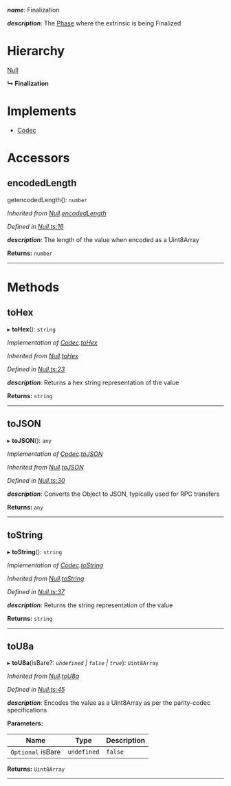 

*__name__*: Finalization

*__description__*: The [Phase](_eventrecord_.phase.md) where the extrinsic is being Finalized

# Hierarchy

 [Null](_null_.null.md)

**↳ Finalization**

# Implements

* [Codec](../interfaces/_types_.codec.md)

# Accessors

<a id="encodedlength"></a>

##  encodedLength

getencodedLength(): `number`

*Inherited from [Null](_null_.null.md).[encodedLength](_null_.null.md#encodedlength)*

*Defined in [Null.ts:16](https://github.com/polkadot-js/api/blob/695e4f2/packages/types/src/Null.ts#L16)*

*__description__*: The length of the value when encoded as a Uint8Array

**Returns:** `number`

___

# Methods

<a id="tohex"></a>

##  toHex

▸ **toHex**(): `string`

*Implementation of [Codec](../interfaces/_types_.codec.md).[toHex](../interfaces/_types_.codec.md#tohex)*

*Inherited from [Null](_null_.null.md).[toHex](_null_.null.md#tohex)*

*Defined in [Null.ts:23](https://github.com/polkadot-js/api/blob/695e4f2/packages/types/src/Null.ts#L23)*

*__description__*: Returns a hex string representation of the value

**Returns:** `string`

___
<a id="tojson"></a>

##  toJSON

▸ **toJSON**(): `any`

*Implementation of [Codec](../interfaces/_types_.codec.md).[toJSON](../interfaces/_types_.codec.md#tojson)*

*Inherited from [Null](_null_.null.md).[toJSON](_null_.null.md#tojson)*

*Defined in [Null.ts:30](https://github.com/polkadot-js/api/blob/695e4f2/packages/types/src/Null.ts#L30)*

*__description__*: Converts the Object to JSON, typically used for RPC transfers

**Returns:** `any`

___
<a id="tostring"></a>

##  toString

▸ **toString**(): `string`

*Implementation of [Codec](../interfaces/_types_.codec.md).[toString](../interfaces/_types_.codec.md#tostring)*

*Inherited from [Null](_null_.null.md).[toString](_null_.null.md#tostring)*

*Defined in [Null.ts:37](https://github.com/polkadot-js/api/blob/695e4f2/packages/types/src/Null.ts#L37)*

*__description__*: Returns the string representation of the value

**Returns:** `string`

___
<a id="tou8a"></a>

##  toU8a

▸ **toU8a**(isBare?: *`undefined` | `false` | `true`*): `Uint8Array`

*Inherited from [Null](_null_.null.md).[toU8a](_null_.null.md#tou8a)*

*Defined in [Null.ts:45](https://github.com/polkadot-js/api/blob/695e4f2/packages/types/src/Null.ts#L45)*

*__description__*: Encodes the value as a Uint8Array as per the parity-codec specifications

**Parameters:**

| Name | Type | Description |
| ------ | ------ | ------ |
| `Optional` isBare | `undefined` | `false` | `true` |  true when the value has none of the type-specific prefixes (internal) |

**Returns:** `Uint8Array`

___

